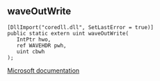 ## waveOutWrite

```
[DllImport("coredll.dll", SetLastError = true)]
public static extern uint waveOutWrite(
   IntPtr hwo,
   ref WAVEHDR pwh,
   uint cbwh
);
```

[Microsoft documentation](https://docs.microsoft.com/en-us/windows/win32/api/mmeapi/nf-mmeapi-waveoutwrite)
